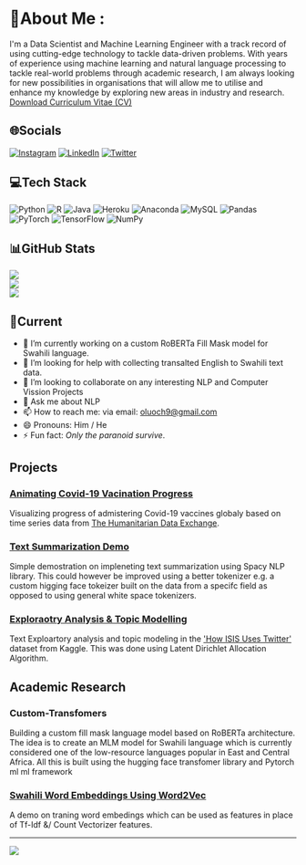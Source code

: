 # 💫About Me :
I'm a Data Scientist and Machine Learning Engineer with a track record of using cutting-edge technology to tackle data-driven problems. With years of experience using machine learning and natural language processing to tackle real-world problems through academic research, I am always looking for new possibilities in organisations that will allow me to utilise and enhance my knowledge by exploring new areas in industry and research. \
[Download Curriculum Vitae (CV)](https://github.com/e-olang/e-olang/blob/main/Files/CV.pdf)

## 🌐Socials
[![Instagram](https://img.shields.io/badge/Instagram-%23E4405F.svg?logo=Instagram&logoColor=white)](https://instagram.com/joeolang) [![LinkedIn](https://img.shields.io/badge/LinkedIn-%230077B5.svg?logo=linkedin&logoColor=white)](https://www.linkedin.com/in/eoolang-99140b134/') [![Twitter](https://img.shields.io/badge/Twitter-%231DA1F2.svg?logo=Twitter&logoColor=white)](https://twitter.com/olangjoe) 

## 💻Tech Stack
![Python](https://img.shields.io/badge/python-3670A0?style=plastic&logo=python&logoColor=ffdd54) ![R](https://img.shields.io/badge/r-%23276DC3.svg?style=plastic&logo=r&logoColor=white) ![Java](https://img.shields.io/badge/java-%23ED8B00.svg?style=plastic&logo=java&logoColor=white) ![Heroku](https://img.shields.io/badge/heroku-%23430098.svg?style=plastic&logo=heroku&logoColor=white) ![Anaconda](https://img.shields.io/badge/Anaconda-%2344A833.svg?style=plastic&logo=anaconda&logoColor=white) ![MySQL](https://img.shields.io/badge/mysql-%2300f.svg?style=plastic&logo=mysql&logoColor=white) ![Pandas](https://img.shields.io/badge/pandas-%23150458.svg?style=plastic&logo=pandas&logoColor=white) ![PyTorch](https://img.shields.io/badge/PyTorch-%23EE4C2C.svg?style=plastic&logo=PyTorch&logoColor=white) ![TensorFlow](https://img.shields.io/badge/TensorFlow-%23FF6F00.svg?style=plastic&logo=TensorFlow&logoColor=white) ![NumPy](https://img.shields.io/badge/numpy-%23013243.svg?style=plastic&logo=numpy&logoColor=white)

## 📊GitHub Stats
![](https://github-readme-stats.vercel.app/api?username=e-olang&theme=react&hide_border=true&include_all_commits=false&count_private=false)<br/>
![](https://github-readme-streak-stats.herokuapp.com/?user=e-olang&theme=react&hide_border=true)<br/>
![](https://github-readme-stats.vercel.app/api/top-langs/?username=e-olang&theme=react&hide_border=true&include_all_commits=false&count_private=false&layout=compact)

## 🌱Current
- 🔭 I’m currently working on a custom RoBERTa Fill Mask model for Swahili language.
- 🤔 I’m looking for help with collecting transalted English to Swahili text data.
- 👯 I’m looking to collaborate on any interesting NLP and Computer Vission Projects
- 💬 Ask me about NLP
- 📫 How to reach me: via email: oluoch9@gmail.com
- 😄 Pronouns: Him / He
- ⚡ Fun fact: _Only the paranoid survive_.

## Projects

### [Animating Covid-19 Vacination Progress](https://github.com/e-olang/Drafts/tree/master/Visualizations/Covid19%20Vaccination%20Time%20Series)
Visualizing progress of admistering Covid-19 vaccines globaly based on time series data from [The Humanitarian Data Exchange](https://data.humdata.org/dataset/covid-19-vaccinations). 

### [Text Summarization Demo](https://github.com/e-olang/NLP/blob/main/Text%20Summarization/v1.ipynb)
Simple demostration on impleneting text summarization using Spacy NLP library. This could however be improved using a better tokenizer e.g. a custom higging face tokeizer built on the data from a specifc field as opposed to using general white space tokenizers.

### [Exploraotry Analysis & Topic Modelling](https://github.com/e-olang/NLP/blob/main/Topic%20Modelling/topic_modelling_v2.ipynb)
Text Exploartory analysis and topic modeling in the ['How ISIS Uses Twitter'](https://www.kaggle.com/datasets/fifthtribe/how-isis-uses-twitter) dataset from Kaggle. This was done using Latent Dirichlet Allocation Algorithm.

## Academic Research
### Custom-Transfomers
Building a custom fill mask language model based on RoBERTa architecture. The idea is to create an MLM model for Swahili language which is currently considered one of the low-resource languages popular in East and Central Africa. All this is built using the hugging face transfomer library and Pytorch ml ml framework 

### [Swahili Word Embeddings Using Word2Vec](https://github.com/e-olang/NLP/tree/main/Swahili/Word2Vec%20-%20Model)
A demo on traning word embedings which can be used as features in place of Tf-Idf &/ Count Vectorizer features.

---
[![](https://visitcount.itsvg.in/api?id=e-olang&icon=0&color=0)](https://visitcount.itsvg.in)

